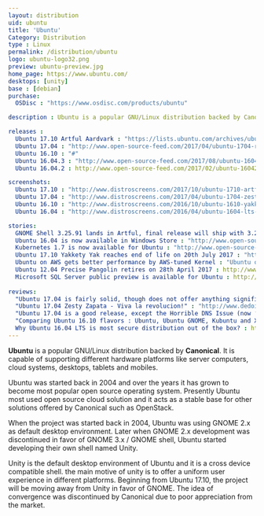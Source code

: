 ```yaml
---
layout: distribution
uid: ubuntu
title: 'Ubuntu'
Category: Distribution
type : Linux
permalink: /distribution/ubuntu
logo: ubuntu-logo32.png
preview: ubuntu-preview.jpg
home_page: https://www.ubuntu.com/
desktops: [unity]
base : [debian]
purchase:
  OSDisc : "https://www.osdisc.com/products/ubuntu"

description : Ubuntu is a popular GNU/Linux distribution backed by Canonical. It is capable of supporting a range of hardware platforms like server computers, cloud systems, desktops, tablets and mobiles. Stories and reviews on Ubuntu

releases :
  Ubuntu 17.10 Artful Aardvark : "https://lists.ubuntu.com/archives/ubuntu-announce/2017-October/000226.html"
  Ubuntu 17.04 : "http://www.open-source-feed.com/2017/04/ubuntu-1704-released-with-support-for.html"
  Ubuntu 16.10 : "#"
  Ubuntu 16.04.3 : "http://www.open-source-feed.com/2017/08/ubuntu-16043-released-with-hardware.html"
  Ubuntu 16.04.2 : http://www.open-source-feed.com/2017/02/ubuntu-16042-released-with-improved.html

screenshots:
  Ubuntu 17.10 : "http://www.distroscreens.com/2017/10/ubuntu-1710-artful-aardvark-screenshots.html"
  Ubuntu 17.04 : "http://www.distroscreens.com/2017/04/ubuntu-1704-zesty-zapus-screenshots.html"
  Ubuntu 16.10 : "http://www.distroscreens.com/2016/10/ubuntu-1610-yakkety-yak-screenshots.html"
  Ubuntu 16.04 : "http://www.distroscreens.com/2016/04/ubuntu-1604-lts-xenial-xerus-screenshots.html"

stories:
  GNOME Shell 3.25.91 lands in Artful, final release will ship with 3.26 : "http://www.open-source-feed.com/2017/09/gnome-shell-32591-lands-in-artful-final.html"
  Ubuntu 16.04 is now available in Windows Store : "http://www.open-source-feed.com/2017/07/ubuntu-1604-is-now-available-in-windows.html"
  Kubernetes 1.7 is now available for Ubuntu : "http://www.open-source-feed.com/2017/07/kubernetes-17-is-now-available-in-ubuntu.html"
  Ubuntu 17.10 Yakkety Yak reaches end of life on 20th July 2017 : "http://www.open-source-feed.com/2017/07/ubuntu-1610-yakkety-yak-reaches-end-of.html"
  Ubuntu on AWS gets better performance by AWS-tuned Kernel : "Ubuntu on AWS gets improved performance using AWS-tuned kernel"
  Ubuntu 12.04 Precise Pangolin retires on 28th April 2017 : http://www.open-source-feed.com/2017/03/ubuntu-1204-precise-pangolin-retires-on.html
  Microsoft SQL Server public preview is available for Ubuntu : http://www.open-source-feed.com/2016/11/microsoft-sql-server-public-preview-is.html
  
reviews:
  "Ubuntu 17.04 is fairly solid, though does not offer anything significant" : "http://www.open-source-feed.com/2017/04/ubuntu-1704-is-fairly-solid-though-does.html"
  "Ubuntu 17.04 Zesty Zapata - Viva la revolucion!" : "http://www.dedoimedo.com/computers/ubuntu-zesty.html"
  "Ubuntu 17.04 is a good release, except the Horrible DNS Issue (now ‘fixed’)" : "http://www.hecticgeek.com/2017/04/ubuntu-17-04-review/"
  "Comparing Ubuntu 16.10 flavors : Ubuntu, Ubuntu GNOME, Kubuntu and Xubuntu" : http://www.open-source-feed.com/2016/11/comparing-ubuntu-1610-flavors-ubuntu.html
  Why Ubuntu 16.04 LTS is most secure distribution out of the box? : http://www.open-source-feed.com/2016/12/why-ubuntu-1604-lts-is-most-secure.html
---
```


**Ubuntu** is a popular GNU/Linux distribution backed by **Canonical**. It is capable of supporting
different hardware platforms like server computers, cloud systems, desktops, tablets and mobiles.

Ubuntu was started back in 2004 and over the years it has grown to become most popular open source operating system. Presently Ubuntu most used open source cloud solution and it acts as a stable base for other solutions offered by Canonical such as OpenStack.

When the project was started back in 2004, Ubuntu was using GNOME 2.x as default desktop environment. Later when GNOME 2.x development was discontinued in favor of GNOME 3.x / GNOME shell, Ubuntu started developing their own shell named Unity.

Unity is the default desktop environment of Ubuntu and it is a cross device compatible shell. the
main motive of unity is to offer a uniform user experience in different platforms. Beginning from Ubuntu 17.10, the project will be moving away from Unity in favor of GNOME. The idea of convergence was discontinued by Canonical due to poor appreciation from the market.
